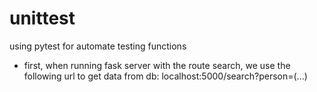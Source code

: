 # unittest
using pytest for automate testing functions

- first, when running fask server with the route search, 
we use the following url to get data from db:
localhost:5000/search?person=(...) 